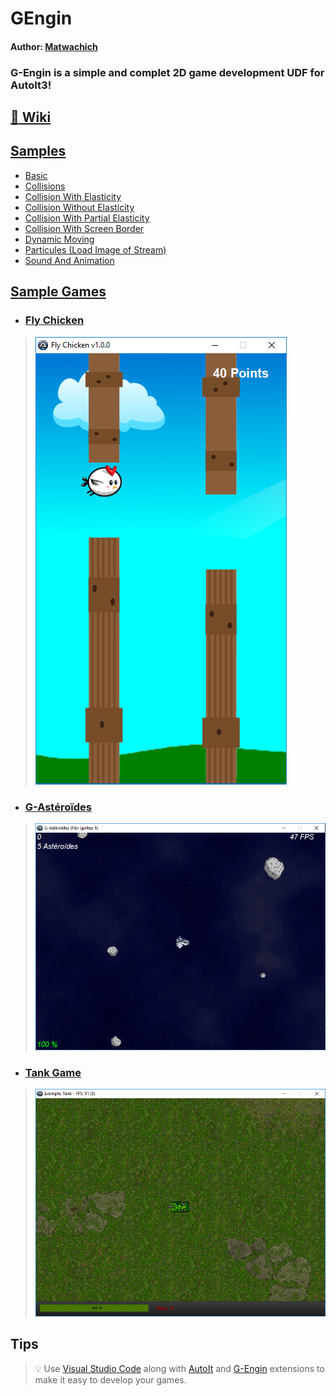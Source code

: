 # GEngin
#### Author: [Matwachich](https://github.com/matwachich)
### G-Engin is a simple and complet 2D game development UDF for AutoIt3!

## [:book: Wiki](https://github.com/G-Engin/g-engin/wiki)

## [Samples](Samples)
* [Basic](Samples/Basic.au3)
* [Collisions](Samples/Collisions.au3)
* [Collision With Elasticity](Samples/CollisionWithElasticity.au3)
* [Collision Without Elasticity](Samples/CollisionWithoutElasticity.au3)
* [Collision With Partial Elasticity](Samples/CollisionWithPartialElasticity.au3)
* [Collision With Screen Border](Samples/CollisionWithScreenBorder.au3)
* [Dynamic Moving](Samples/DynamicMoving.au3)
* [Particules (Load Image of Stream)](Samples/Particules.au3)
* [Sound And Animation](Samples/SoundAndAnimation.au3)

## [Sample Games](Samples/Games)
* ### **[Fly Chicken](Samples/Games/FlyChicken)**

> ![ScreenShotFlyChicken](Samples/Games/Res/flychicken/screenshot.png)

* ### **[G-Astéroïdes](Samples/Games/Avion.au3)**

> ![ScreenShotFlyChicken](Samples/Games/Res/avion/screenshot.png)

* ### **[Tank Game](Samples/Games/Tank.au3)**

> ![ScreenShotFlyChicken](Samples/Games/Res/tanks/screenshot.png)

## Tips
> :bulb: Use [Visual Studio Code](https://code.visualstudio.com/) along with [AutoIt](https://marketplace.visualstudio.com/items?itemName=Damien.autoit) and [G-Engin](https://marketplace.visualstudio.com/items?itemName=RonildoSouza.g-engin) extensions to make it easy to develop your games.
